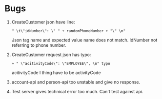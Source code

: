 # Bugs

1. CreateCustomer json have line:

    `" \t\"idNumber\": \" " + randomPhoneNumber + "\" \n"`
    
    Json tag name and expected value name does not match. IdNumber not referring to phone number.
    
2. CreateCustomer request json has typo:

   `+ " \"acitivityCode\": \"EMPLOYEE\", \n" typo`
   
   acitivityCode I thing have to be activityCode
   
3. account-api and person-api too unstable and give no response.
4. Test server gives technical error too much. Can't test against api.


